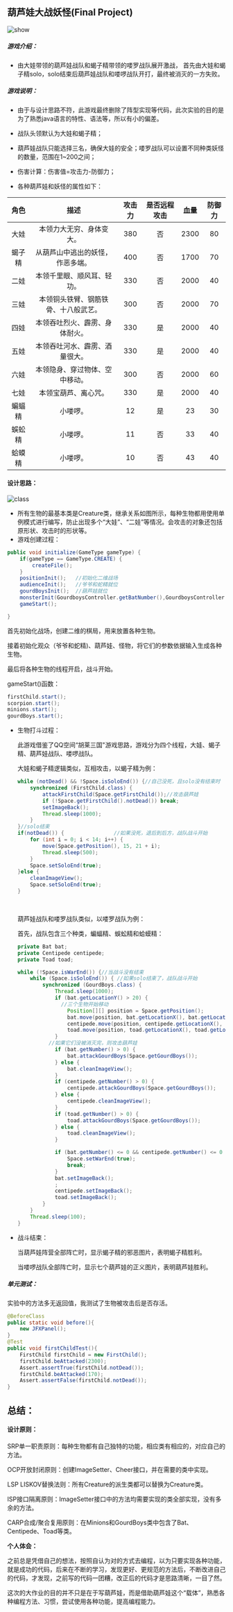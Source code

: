 ## 葫芦娃大战妖怪(Final Project)

![show](https://github.com/turncoat54/java-2018f-homework/blob/master/Final%20Project/%E6%B8%A9%E5%AE%97%E5%84%92-161220133/image_readme/show.gif)





##### 游戏介绍：

- 由大娃带领的葫芦娃战队和蝎子精带领的喽罗战队展开激战， 首先由大娃和蝎子精solo，solo结束后葫芦娃战队和喽啰战队开打，最终被消灭的一方失败。



##### 游戏说明：

- 由于与设计思路不符，此游戏最终删除了阵型实现等代码，此次实验的目的是为了熟悉java语言的特性、语法等，所以有小的偏差。


- 战队头领默认为大娃和蝎子精；
- 葫芦娃战队只能选择三名，确保大娃的安全；喽罗战队可以设置不同种类妖怪的数量，范围在1~200之间；
- 伤害计算：伤害值=攻击力-防御力；
- 各种葫芦娃和妖怪的属性如下：

|  角色  |         描述         | 攻击力  | 是否远程攻击 |  血量  | 防御力  |
| :--: | :----------------: | :--: | :----: | :--: | :--: |
|  大娃  |    本领力大无穷、身体变大。    | 380  |   否    | 2300 |  80  |
| 蝎子精  |  从葫芦山中逃出的妖怪，作恶多端。  | 400  |   否    | 1700 |  70  |
|  二娃  |   本领千里眼、顺风耳、轻功。    | 330  |   否    | 2000 |  40  |
|  三娃  | 本领铜头铁臂、钢筋铁骨、十八般武艺。 | 300  |   否    | 2000 |  70  |
|  四娃  |  本领吞吐烈火、霹雳、身体耐火。   | 330  |   是    | 2000 |  40  |
|  五娃  |  本领吞吐河水、霹雳、酒量很大。   | 330  |   是    | 2000 |  40  |
|  六娃  |  本领隐身、穿过物体、空中移动。   | 300  |   否    | 2000 |  60  |
|  七娃  |     本领宝葫芦、离心咒。     | 330  |   是    | 2000 |  40  |
| 蝙蝠精  |        小喽啰。        |  12  |   是    |  23  |  30  |
| 蜈蚣精  |        小喽啰。        |  11  |   否    |  33  |  40  |
| 蛤蟆精  |        小喽啰。        |  10  |   否    |  43  |  40  |



#### 设计思路：

![class](https://github.com/turncoat54/java-2018f-homework/blob/master/Final%20Project/%E6%B8%A9%E5%AE%97%E5%84%92-161220133/image_readme/class.png)



- 所有生物的最基本类是Creature类，继承关系如图所示，每种生物都用使用单例模式进行编写，防止出现多个“大娃”、“二娃”等情况。会攻击的对象还包括原形状、攻击时的形状等。
- 游戏创建过程：

```java
public void initialize(GameType gameType) {
    if(gameType == GameType.CREATE) {
        createFile();
    }
    positionInit();   //初始化二维战场
    audienceInit();   //爷爷和蛇精就位
    gourdBoysInit();  //葫芦娃就位
    monsterInit(GourdboysController.getBatNumber(),GourdboysController.getCentipedeNumber(),GourdboysController.getToadNumber());    //怪物就位
    gameStart();

}
```

首先初始化战场，创建二维的棋局，用来放置各种生物。

接着初始化观众（爷爷和蛇精)、葫芦娃、怪物，将它们的参数依据输入生成各种生物。

最后将各种生物的线程开启，战斗开始。

gameStart()函数：

```java
firstChild.start();
scorpion.start();
minions.start();
gourdBoys.start();
```



- 生物打斗过程：

  此游戏借鉴了QQ空间“胡莱三国"游戏思路，游戏分为四个线程，大娃、蝎子精、葫芦娃战队、喽啰战队。

  大娃和蝎子精逻辑类似，互相攻击，以蝎子精为例：

  ```java
  while (notDead() && !Space.isSoloEnd()) {//自己没死，且solo没有结束时
      synchronized (FirstChild.class) {
          attackFirstChild(Space.getFirstChild());//攻击葫芦娃
          if (!Space.getFirstChild().notDead()) break;
          setImageBack();
          Thread.sleep(1000);
      }
  }//solo结束
  if(notDead()) {                //如果没死，退后到后方，战队战斗开始
      for (int i = 0; i < 14; i++) {
          move(Space.getPosition(), 15, 21 + i);
          Thread.sleep(500);
      }
      Space.setSoloEnd(true);
  }else {
      cleanImageView();
      Space.setSoloEnd(true);
  }
  ```

  ​

  葫芦娃战队和喽罗战队类似，以喽罗战队为例：

  首先，战队包含三个种类，蝙蝠精、蜈蚣精和蛤蟆精：

  ```java
  private Bat bat;
  private Centipede centipede;
  private Toad toad;
  ```

  ```java
  while (!Space.isWarEnd()) {//当战斗没有结束
      while (Space.isSoloEnd()) { //如果solo结束了，战队战斗开始
          synchronized (GourdBoys.class) {
              Thread.sleep(1000);
              if (bat.getLocationY() > 20) {
                //三个生物开始移动
                  Position[][] position = Space.getPosition();
                  bat.move(position, bat.getLocationX(), bat.getLocationY() - 4);
                  centipede.move(position, centipede.getLocationX(), centipede.getLocationY() - 4);
                  toad.move(position, toad.getLocationX(), toad.getLocationY() - 4);
              }
            //如果它们没被消灭完，则攻击葫芦娃
              if (bat.getNumber() > 0) {
                  bat.attackGourdBoys(Space.getGourdBoys());
              } else {
                  bat.cleanImageView();
              }
              if (centipede.getNumber() > 0) {
                  centipede.attackGourdBoys(Space.getGourdBoys());
              } else {
                  centipede.cleanImageView();
              }
              if (toad.getNumber() > 0) {
                  toad.attackGourdBoys(Space.getGourdBoys());
              } else {
                  toad.cleanImageView();
              }

              if (bat.getNumber() <= 0 && centipede.getNumber() <= 0 && toad.getNumber() <= 0) {
                  Space.setWarEnd(true);
                  break;
              }
              bat.setImageBack();
              ;
              centipede.setImageBack();
              toad.setImageBack();
          }
      }
      Thread.sleep(100);
  }
  ```



- 战斗结束：

  当葫芦娃阵营全部阵亡时，显示蝎子精的邪恶图片，表明蝎子精胜利。

  当喽啰战队全部阵亡时，显示七个葫芦娃的正义图片，表明葫芦娃胜利。



##### 单元测试：

实验中的方法多无返回值，我测试了生物被攻击后是否存活。

```java
@BeforeClass
public static void before(){
    new JFXPanel();
}
@Test
public void firstChildTest(){
    FirstChild firstChild = new FirstChild();
    firstChild.beAttacked(2300);
    Assert.assertTrue(firstChild.notDead());
    firstChild.beAttacked(170);
    Assert.assertFalse(firstChild.notDead());
}
```



## 总结：

#### 设计原则：

SRP单一职责原则：每种生物都有自己独特的功能，相应类有相应的，对应自己的方法。

OCP开放封闭原则：创建ImageSetter、Cheer接口，并在需要的类中实现。

LSP LISKOV替换法则：所有Creature的派生类都可以替换为Creature类。

ISP接口隔离原则：ImageSetter接口中的方法均需要实现的类全部实现，没有多余的方法。

CARP合成/聚合复用原则：在Minions和GourdBoys类中包含了Bat、Centipede、Toad等类。



**个人体会：**

之前总是凭借自己的想法，按照自认为对的方式去编程，以为只要实现各种功能，就是成功的代码，后来在不断的学习，发现更好、更规范的方法后，不断改进自己的代码，才发现，之前写的代码一团糟，改正后的代码才是思路清晰，一目了然。

这次的大作业的目的并不只是在于写葫芦娃，而是借助葫芦娃这个“载体”，熟悉各种编程方法、习惯，尝试使用各种功能，提高编程能力。